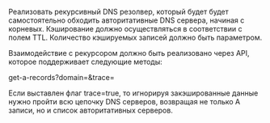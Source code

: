 Реализовать рекурсивный DNS резолвер, который будет будет самостоятельно обходить авторитативные DNS сервера, начиная с корневых. Кэширование должно осуществляться в соответствии с полем TTL. Количество кэшируемых записей должно быть параметром.

Взаимодействие с рекурсором должно быть реализовано через API, которое поддерживает следующие методы:

get-a-records?domain=&trace=

Если выставлен флаг trace=true, то игнорируя закэшированные данные нужно пройти всю цепочку DNS серверов, возвращая не только A записи, но и список авторитативных серверов.
